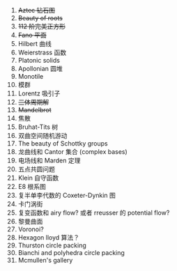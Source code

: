 1. ~~Aztec 钻石图~~
2. ~~Beauty of roots~~
3. ~~112 阶完美正方形~~
4. ~~Fano 平面~~
5. Hilbert 曲线
6. Weierstrass 函数
7. Platonic solids
8. Apollonian 圆堆
9. Monotile
10. 模群
11. Lorentz 吸引子
12. ~~三体周期解~~
13. ~~Mandelbrot~~
14. 焦散
15. Bruhat-Tits 树
16. 双曲空间随机游动
17. The beauty of Schottky groups
18. 龙曲线和 Cantor 集合 (complex bases)
19. 电场线和 Marden 定理
20. 五点共圆问题
21. Klein 自守函数
22. E8 根系图
23. 复半单李代数的 Coxeter-Dynkin 图
24. 卡门涡街
25. 复变函数和 airy flow? 或者 rreusser 的 potential flow?
26. 黎曼曲面
27. Voronoi?
28. Hexagon lloyd 算法？
29. Thurston circle packing
30. Bianchi and polyhedra circle packing
31. Mcmullen's gallery